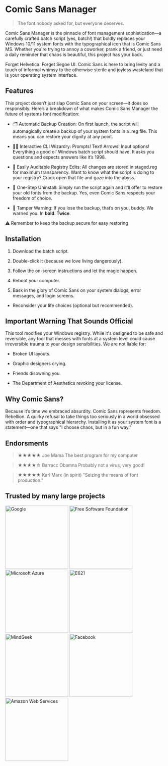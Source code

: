 # Comic Sans Manager

> The font nobody asked for, but everyone deserves.

Comic Sans Manager is the pinnacle of font management sophistication—a carefully crafted batch script (yes, batch!) that boldly replaces your Windows 10/11 system fonts with the typographical icon that is Comic Sans MS. Whether you're trying to annoy a coworker, prank a friend, or just need a daily reminder that chaos is beautiful, this project has your back.

Forget Helvetica. Forget Segoe UI. Comic Sans is here to bring levity and a touch of informal whimsy to the otherwise sterile and joyless wasteland that is your operating system interface.

## Features

This project doesn’t just slap Comic Sans on your screen—it does so responsibly. Here’s a breakdown of what makes Comic Sans Manager the future of systems font modification:

- 🗂 Automatic Backup Creation:
  On first launch, the script will automagically create a backup of your system fonts in a .reg file. This means you can restore your dignity at any point.

- 🧙‍♂️ Interactive CLI Wizardry:
  Prompts! Text! Arrows! Input options! Everything a good ol’ Windows batch script should have. It asks you questions and expects answers like it’s 1998.

- 📝 Easily Auditable Registry Edits:
  All changes are stored in staged.reg for maximum transparency. Want to know what the script is doing to your registry? Crack open that file and gaze into the abyss.

- 🔄 One-Step Uninstall:
  Simply run the script again and it’ll offer to restore your old fonts from the backup. Yes, even Comic Sans respects your freedom of choice.

- 🛑 Tamper Warning:
  If you lose the backup, that’s on you, buddy. We warned you. In **bold. Twice**.

⚠️ Remember to keep the backup secure for easy restoring

## Installation

1. Download the batch script.

2. Double-click it (because we love living dangerously).

3. Follow the on-screen instructions and let the magic happen.

4. Reboot your computer.

5. Bask in the glory of Comic Sans on your system dialogs, error messages, and login screens.

- Reconsider your life choices (optional but recommended).

## Important Warning That Sounds Official

This tool modifies your Windows registry. While it's designed to be safe and reversible, any tool that messes with fonts at a system level could cause irreversible trauma to your design sensibilities. We are not liable for:

- Broken UI layouts.

- Graphic designers crying.

- Friends disowning you.

- The Department of Aesthetics revoking your license.

## Why Comic Sans?

Because it’s time we embraced absurdity. Comic Sans represents freedom. Rebellion. A quirky refusal to take things too seriously in a world obsessed with order and typographical hierarchy. Installing it as your system font is a statement—one that says "I choose chaos, but in a fun way."

## Endorsments

> ★★★★★ Joe Mama
> The best program for my computer

> ★★★★☆ Barracc Obamna
> Probably not a virus, very good!

> ★★★★★ Karl Marx (in spirit)
> "Seizing the means of font production."

## Trusted by many large projects

<img src="https://logos-world.net/wp-content/uploads/2020/09/Google-Logo.png" alt="Google" width="200"/>
<img src="https://static.fsf.org/common/img/logo-new.png" alt="Free Software Foundation" width="200"/>
<img src="https://logos-world.net/wp-content/uploads/2021/03/Microsoft-Azure-Logo-700x394.png" alt="Microsoft Azure" width="200"/>
<img src="https://external-content.duckduckgo.com/iu/?u=https%3A%2F%2Fclipground.com%2Fimages%2Fe621-logo-2.png" alt="E621" width="200"/>

<img src="https://external-content.duckduckgo.com/iu/?u=https%3A%2F%2Ftechcrunch.com%2Fwp-content%2Fuploads%2F2019%2F05%2Fmindgeek-logo.png" alt="MindGeek" width="200"/>

<img src="https://logos-world.net/wp-content/uploads/2020/05/Facebook-Logo.png" alt="Facebook" width="200"/>

<img src="https://external-content.duckduckgo.com/iu/?u=https%3A%2F%2Flogos-world.net%2Fwp-content%2Fuploads%2F2021%2F08%2FAmazon-Web-Services-AWS-Symbol.png" alt="Amazon Web Services" width="200"/>
